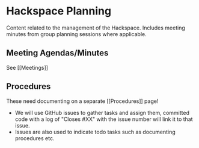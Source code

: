 # Hackspace Planning

Content related to the management of the Hackspace.  Includes meeting minutes from group planning sessions where applicable.


## Meeting Agendas/Minutes

See [[Meetings]]

## Procedures

These need documenting on a separate [[Procedures]] page!

* We will use GitHub issues to gather tasks and assign them, committed code with a log of "Closes #XX" with the issue number will link it to that issue.
* Issues are also used to indicate todo tasks such as documenting procedures etc.
